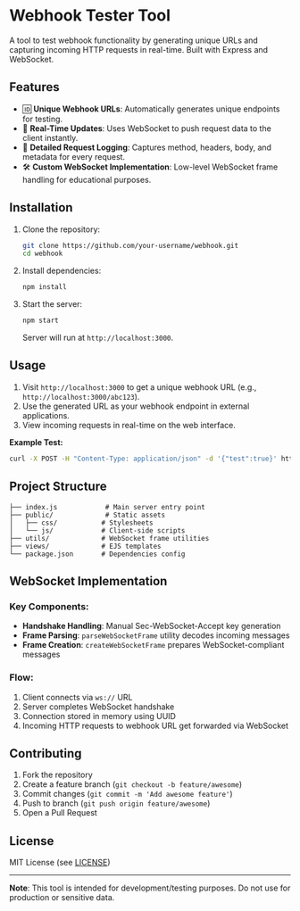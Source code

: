 # Webhook Tester Tool

A tool to test webhook functionality by generating unique URLs and capturing incoming HTTP requests in real-time. Built with Express and WebSocket.

## Features

- 🆔 **Unique Webhook URLs**: Automatically generates unique endpoints for testing.
- 🔄 **Real-Time Updates**: Uses WebSocket to push request data to the client instantly.
- 📝 **Detailed Request Logging**: Captures method, headers, body, and metadata for every request.
- 🛠️ **Custom WebSocket Implementation**: Low-level WebSocket frame handling for educational purposes.

## Installation

1. Clone the repository:
   ```bash
   git clone https://github.com/your-username/webhook.git
   cd webhook
   ```
2. Install dependencies:
   ```bash
   npm install
   ```
3. Start the server:
   ```bash
   npm start
   ```
   Server will run at `http://localhost:3000`.

## Usage

1. Visit `http://localhost:3000` to get a unique webhook URL (e.g., `http://localhost:3000/abc123`).
2. Use the generated URL as your webhook endpoint in external applications.
3. View incoming requests in real-time on the web interface.

**Example Test:**
```bash
curl -X POST -H "Content-Type: application/json" -d '{"test":true}' http://localhost:3000/abc123
```

## Project Structure

```
├── index.js            # Main server entry point
├── public/             # Static assets
│   ├── css/           # Stylesheets
│   └── js/            # Client-side scripts
├── utils/             # WebSocket frame utilities
├── views/             # EJS templates
└── package.json       # Dependencies config
```

## WebSocket Implementation

### Key Components:
- **Handshake Handling**: Manual Sec-WebSocket-Accept key generation
- **Frame Parsing**: `parseWebSocketFrame` utility decodes incoming messages
- **Frame Creation**: `createWebSocketFrame` prepares WebSocket-compliant messages

### Flow:
1. Client connects via `ws://` URL
2. Server completes WebSocket handshake
3. Connection stored in memory using UUID
4. Incoming HTTP requests to webhook URL get forwarded via WebSocket

## Contributing

1. Fork the repository
2. Create a feature branch (`git checkout -b feature/awesome`)
3. Commit changes (`git commit -m 'Add awesome feature'`)
4. Push to branch (`git push origin feature/awesome`)
5. Open a Pull Request

## License

MIT License (see [LICENSE](LICENSE))

---

**Note**: This tool is intended for development/testing purposes. Do not use for production or sensitive data.